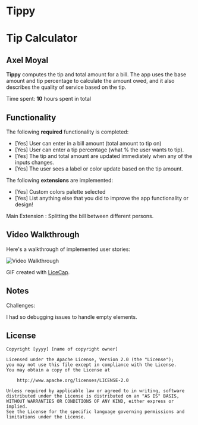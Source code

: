 # Tippy

# Tip Calculator 

## Axel Moyal

**Tippy** computes the tip and total amount for a bill. The app uses the base amount and tip percentage to calculate the amount owed, and it also describes the quality of service based on the tip.

Time spent: **10** hours spent in total

## Functionality 

The following **required** functionality is completed:

* [Yes] User can enter in a bill amount (total amount to tip on)
* [Yes] User can enter a tip percentage (what % the user wants to tip).
* [Yes] The tip and total amount are updated immediately when any of the inputs changes.
* [Yes] The user sees a label or color update based on the tip amount. 

The following **extensions** are implemented:

* [Yes] Custom colors palette selected
* [Yes] List anything else that you did to improve the app functionality or design!


Main Extension : Splitting the bill between different persons.

## Video Walkthrough

Here's a walkthrough of implemented user stories:

<img src='http://i.imgur.com/link/to/your/gif/file.gif' title='Video Walkthrough' width='' alt='Video Walkthrough' />

GIF created with [LiceCap](http://www.cockos.com/licecap/).

## Notes

Challenges:

I had so debugging issues to handle empty elements. 
## License

    Copyright [yyyy] [name of copyright owner]

    Licensed under the Apache License, Version 2.0 (the "License");
    you may not use this file except in compliance with the License.
    You may obtain a copy of the License at

        http://www.apache.org/licenses/LICENSE-2.0

    Unless required by applicable law or agreed to in writing, software
    distributed under the License is distributed on an "AS IS" BASIS,
    WITHOUT WARRANTIES OR CONDITIONS OF ANY KIND, either express or implied.
    See the License for the specific language governing permissions and
    limitations under the License.
